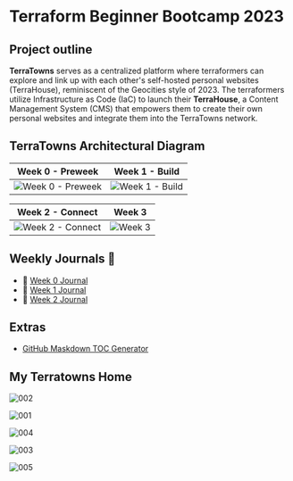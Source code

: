 # Terraform Beginner Bootcamp 2023
## Project outline
**TerraTowns** serves as a centralized platform where terraformers can explore and link up with each other's self-hosted personal websites (TerraHouse), reminiscent of the Geocities style of 2023. The terraformers utilize Infrastructure as Code (IaC) to launch their **TerraHouse**, a Content Management System (CMS) that empowers them to create their own personal websites and integrate them into the TerraTowns network.

## TerraTowns Architectural Diagram 
| Week 0 - Preweek                    | Week 1 - Build                      |
| ----------------------------------- | ----------------------------------- |
|![Week 0 - Preweek](https://github.com/aungkohtat/terraform-beginner-bootcamp-2023/assets/53327362/b1c1ab6d-9388-40d4-88fa-7a9146a309e1) | ![Week 1 - Build](https://github.com/aungkohtat/terraform-beginner-bootcamp-2023/assets/53327362/a8e2766d-2f15-4fb3-8852-19321f51decc)|

| Week 2 - Connect                    | Week 3                              |
| ----------------------------------- | ----------------------------------- |
|![Week 2 - Connect](https://github.com/aungkohtat/terraform-beginner-bootcamp-2023/assets/53327362/bb51c641-17e3-4252-a19c-8cee7f2931dc)| ![Week 3](https://github.com/aungkohtat/terraform-beginner-bootcamp-2023/assets/53327362/6ec7cdb9-1f2f-4d45-9b6f-b6a07b3dce5d)|




## Weekly Journals 📔
- 📅 [Week 0 Journal](journal/week0.md)
- 📅 [Week 1 Journal](journal/week1.md)
- 📅 [Week 2 Journal](journal/week2.md)
## Extras
- [GitHub Maskdown TOC Generator](https://derlin.github.io/bitdowntoc/)

## My Terratowns Home

![002](https://github.com/aungkohtat/terraform-beginner-bootcamp-2023/assets/53327362/c47ef89c-f8d3-4965-a48c-bdc567feae48)

![001](https://github.com/aungkohtat/terraform-beginner-bootcamp-2023/assets/53327362/3ecd37b7-def2-493a-86cb-4f664a13486a)

![004](https://github.com/aungkohtat/terraform-beginner-bootcamp-2023/assets/53327362/4f02c687-2182-4351-95c3-62dea52e3276)

![003](https://github.com/aungkohtat/terraform-beginner-bootcamp-2023/assets/53327362/57612afa-7bc0-4ecc-acbf-c2c2a21cd5fc)

![005](https://github.com/aungkohtat/terraform-beginner-bootcamp-2023/assets/53327362/8b9ba4d5-5154-4ee2-b3d2-a37643429799)



